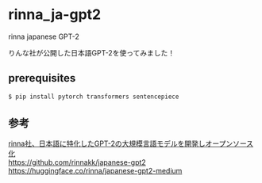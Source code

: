 # rinna_ja-gpt2
rinna japanese GPT-2

りんな社が公開した日本語GPT-2を使ってみました！

## prerequisites
```bash
$ pip install pytorch transformers sentencepiece
```

## 参考
[rinna社、日本語に特化したGPT-2の大規模言語モデルを開発しオープンソース化
](https://prtimes.jp/main/html/rd/p/000000009.000070041.html)  
https://github.com/rinnakk/japanese-gpt2  
https://huggingface.co/rinna/japanese-gpt2-medium